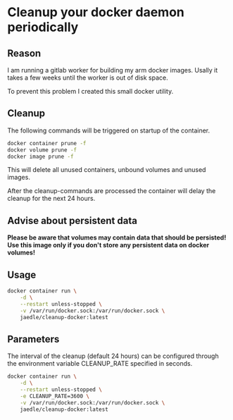 # Cleanup your docker daemon periodically

## Reason

I am running a gitlab worker for building my arm docker images.
Usally it takes a few weeks until the worker is out of disk space.

To prevent this problem I created this small docker utility.

## Cleanup

The following commands will be triggered on startup of the container.

```sh
docker container prune -f
docker volume prune -f
docker image prune -f
```

This will delete all unused containers, unbound volumes and unused images.

After the cleanup-commands are processed the container will delay the cleanup
for the next 24 hours.

## Advise about persistent data

**Please be aware that volumes may contain data that should be persisted!
Use this image only if you don't store any persistent data on docker volumes!**

## Usage

```sh
docker container run \
    -d \
    --restart unless-stopped \
    -v /var/run/docker.sock:/var/run/docker.sock \
    jaedle/cleanup-docker:latest
```

## Parameters

The interval of the cleanup (default 24 hours) can be configured through
the environment variable CLEANUP_RATE specified in seconds.

```sh
docker container run \
    -d \
    --restart unless-stopped \
    -e CLEANUP_RATE=3600 \
    -v /var/run/docker.sock:/var/run/docker.sock \
    jaedle/cleanup-docker:latest
```
